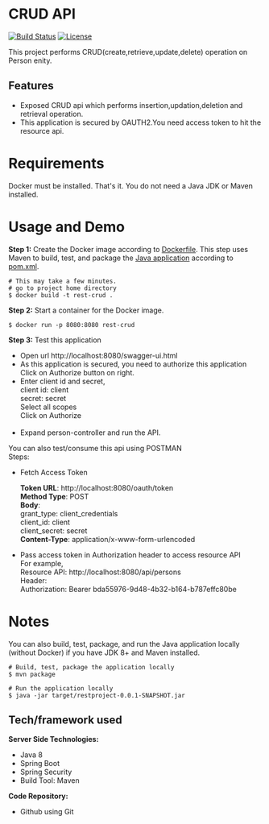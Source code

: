# CRUD API

[![Build Status](https://travis-ci.org/miguno/java-docker-build-tutorial.svg?branch=master)](https://travis-ci.org/miguno/java-docker-build-tutorial)
[![License](https://img.shields.io/badge/License-Apache%202.0-blue.svg)](https://opensource.org/licenses/Apache-2.0)

This project performs CRUD(create,retrieve,update,delete) operation on Person enity.


## Features
- Exposed CRUD api which performs insertion,updation,deletion and retrieval operation.
- This application is secured by OAUTH2.You need access token to hit the resource api.



# Requirements

Docker must be installed. That's it. You do not need a Java JDK or Maven installed.


# Usage and Demo

**Step 1:** Create the Docker image according to [Dockerfile](Dockerfile).
This step uses Maven to build, test, and package the [Java application](src/main/java/com/miguno/App.java)
according to [pom.xml](pom.xml).  

```shell
# This may take a few minutes.
# go to project home directory
$ docker build -t rest-crud .
```

**Step 2:** Start a container for the Docker image.

```shell
$ docker run -p 8080:8080 rest-crud
```

**Step 3:** Test this application


- Open url http://localhost:8080/swagger-ui.html<br>
- As this application is secured, you need to authorize this application
Click on Authorize button on right.<br>
- Enter client id and secret,<br>
client id: client<br>
secret: secret<br>
Select all scopes<br>
Click on Authorize<br><br>
- Expand person-controller and run the API.<br>

You can also test/consume this api using POSTMAN<br>
Steps:
- Fetch Access Token

    **Token URL**: http://localhost:8080/oauth/token<br>
    **Method Type**: POST<br>
    **Body**:<br>
        grant_type: client_credentials<br>
        client_id: client<br>
        client_secret: secret<br>
**Content-Type**: application/x-www-form-urlencoded<br>

- Pass access token in Authorization header to access resource API<br>
For example,<br>
Resource API: http://localhost:8080/api/persons<br>
Header:<br>
  Authorization: Bearer bda55976-9d48-4b32-b164-b787effc80be<br>



# Notes



You can also build, test, package, and run the Java application locally (without Docker)
if you have JDK 8+ and Maven installed.

```shell
# Build, test, package the application locally
$ mvn package

# Run the application locally
$ java -jar target/restproject-0.0.1-SNAPSHOT.jar
```


## Tech/framework used

<b>Server Side Technologies:</b>
- Java 8
- Spring Boot
- Spring Security
- Build Tool: Maven


<b>Code Repository:</b>
- Github using Git

